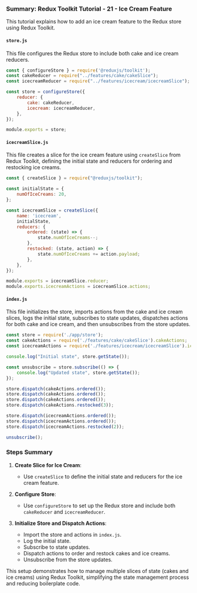 ### Summary: Redux Toolkit Tutorial - 21 - Ice Cream Feature

This tutorial explains how to add an ice cream feature to the Redux store using Redux Toolkit.

#### `store.js`

This file configures the Redux store to include both cake and ice cream reducers.

```javascript
const { configureStore } = require('@reduxjs/toolkit');
const cakeReducer = require("../features/cake/cakeSlice");
const icecreamReducer = require("../features/icecream/icecreamSlice");

const store = configureStore({
    reducer: {
        cake: cakeReducer,
        icecream: icecreamReducer,
    },
});

module.exports = store;
```

#### `icecreamSlice.js`

This file creates a slice for the ice cream feature using `createSlice` from Redux Toolkit, defining the initial state and reducers for ordering and restocking ice creams.

```javascript
const { createSlice } = require("@reduxjs/toolkit");

const initialState = {
    numOfIceCreams: 20,
};

const icecreamSlice = createSlice({
    name: 'icecream',
    initialState,
    reducers: {
        ordered: (state) => {
            state.numOfIceCreams--;
        },
        restocked: (state, action) => {
            state.numOfIceCreams += action.payload;
        },
    },
});

module.exports = icecreamSlice.reducer;
module.exports.icecreamActions = icecreamSlice.actions;
```

#### `index.js`

This file initializes the store, imports actions from the cake and ice cream slices, logs the initial state, subscribes to state updates, dispatches actions for both cake and ice cream, and then unsubscribes from the store updates.

```javascript
const store = require('./app/store');
const cakeActions = require('./features/cake/cakeSlice').cakeActions;
const icecreamActions = require('./features/icecream/icecreamSlice').icecreamActions;

console.log("Initial state", store.getState());

const unsubscribe = store.subscribe(() => {
    console.log("Updated state", store.getState());
});

store.dispatch(cakeActions.ordered());
store.dispatch(cakeActions.ordered());
store.dispatch(cakeActions.ordered());
store.dispatch(cakeActions.restocked(3));

store.dispatch(icecreamActions.ordered());
store.dispatch(icecreamActions.ordered());
store.dispatch(icecreamActions.restocked(2));

unsubscribe();
```

### Steps Summary

1. **Create Slice for Ice Cream**:
   - Use `createSlice` to define the initial state and reducers for the ice cream feature.

2. **Configure Store**:
   - Use `configureStore` to set up the Redux store and include both `cakeReducer` and `icecreamReducer`.

3. **Initialize Store and Dispatch Actions**:
   - Import the store and actions in `index.js`.
   - Log the initial state.
   - Subscribe to state updates.
   - Dispatch actions to order and restock cakes and ice creams.
   - Unsubscribe from the store updates.

This setup demonstrates how to manage multiple slices of state (cakes and ice creams) using Redux Toolkit, simplifying the state management process and reducing boilerplate code.